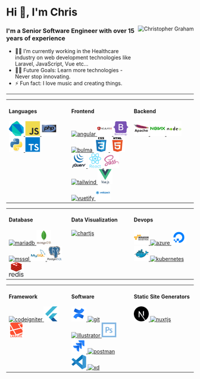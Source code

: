 # Hi 👋, I'm Chris

<img align="right" alt="Christopher Graham" height="160px" src="https://media3.giphy.com/media/du3J3cXyzhj75IOgvA/giphy.gif?cid=ecf05e47gb9iikhlpti9g74hxk70dd5kfv6ptftufinaatmm&rid=giphy.gif&ct=g" />

### I'm a Senior Software Engineer with over 15 years of experience

-   👨‍💻 I’m currently working in the Healthcare industry on web development technologies like Laravel, JavaScript, Vue etc...
-   💪🏼 Future Goals: Learn more technologies - Never stop innovating.
-   ⚡ Fun fact: I love music and creating things.

---

<table>
    <tbody>
        <tr>
            <td valign="top" align="left" width="33%">
                <h4>Languages</h4>
                <a href="https://dart.dev/" target="_blank" rel="noreferrer">
                    <img
                        src="https://raw.githubusercontent.com/devicons/devicon/2ae2a900d2f041da66e950e4d48052658d850630/icons/dart/dart-original.svg"
                        alt="dart"
                        title="dart"
                        width="40"
                        height="40"
                    />
                </a>
                <a href="https://developer.mozilla.org/en-US/docs/Web/JavaScript" target="_blank" rel="noreferrer">
                    <img
                        src="https://raw.githubusercontent.com/devicons/devicon/master/icons/javascript/javascript-original.svg"
                        alt="javascript"
                        title="javascript"
                        width="40"
                        height="40"
                    />
                </a>
                <a href="https://www.php.net" target="_blank" rel="noreferrer">
                    <img
                        src="https://raw.githubusercontent.com/devicons/devicon/master/icons/php/php-original.svg"
                        alt="php"
                        title="php"
                        width="40"
                        height="40"
                    />
                </a>
                <a href="https://www.python.org" target="_blank" rel="noreferrer">
                    <img
                        src="https://raw.githubusercontent.com/devicons/devicon/master/icons/python/python-original.svg"
                        alt="python"
                        title="python"
                        width="40"
                        height="40"
                    />
                </a>
                <a href="https://www.typescriptlang.org/" target="_blank" rel="noreferrer">
                    <img
                        src="https://raw.githubusercontent.com/devicons/devicon/master/icons/typescript/typescript-original.svg"
                        alt="typescript"
                        title="typescript"
                        width="40"
                        height="40"
                    />
                </a>
            </td>
            <td valign="top" align="left" width="33%">
                <h4>Frontend</h4>
                <a href="https://angular.io" target="_blank" rel="noreferrer">
                    <img
                        src="https://angular.io/assets/images/logos/angular/angular.svg"
                        alt="angular"
                        title="angular"
                        width="40"
                        height="40"
                    />
                </a>
                <a href="https://angular.io" target="_blank" rel="noreferrer">
                    <img
                        src="https://raw.githubusercontent.com/devicons/devicon/master/icons/angularjs/angularjs-original-wordmark.svg"
                        alt="angularjs"
                        title="angularjs"
                        width="40"
                        height="40"
                    />
                </a>
                <a href="https://getbootstrap.com" target="_blank" rel="noreferrer">
                    <img
                        src="https://raw.githubusercontent.com/devicons/devicon/master/icons/bootstrap/bootstrap-plain-wordmark.svg"
                        alt="bootstrap"
                        title="bootstrap"
                        width="40"
                        height="40"
                    />
                </a>
                <a href="https://bulma.io/" target="_blank" rel="noreferrer">
                    <img
                        src="https://raw.githubusercontent.com/gilbarbara/logos/804dc257b59e144eaca5bc6ffd16949752c6f789/logos/bulma.svg"
                        alt="bulma"
                        title="bulma"
                        width="40"
                        height="40"
                    />
                </a>
                <a href="https://www.w3schools.com/css/" target="_blank" rel="noreferrer">
                    <img
                        src="https://raw.githubusercontent.com/devicons/devicon/master/icons/css3/css3-original-wordmark.svg"
                        alt="css3"
                        title="css3"
                        width="40"
                        height="40"
                    />
                </a>
                <a href="https://www.w3.org/html/" target="_blank" rel="noreferrer">
                    <img
                        src="https://raw.githubusercontent.com/devicons/devicon/master/icons/html5/html5-original-wordmark.svg"
                        alt="html5"
                        title="html5"
                        width="40"
                        height="40"
                    />
                </a>
                <a href="https://jquery.com/" target="_blank" rel="noreferrer">
                    <img
                        src="https://raw.githubusercontent.com/devicons/devicon/2ae2a900d2f041da66e950e4d48052658d850630/icons/jquery/jquery-original-wordmark.svg"
                        alt="jquery"
                        title="jquery"
                        width="40"
                        height="40"
                    />
                </a>
                <a href="https://reactjs.org/" target="_blank" rel="noreferrer">
                    <img
                        src="https://raw.githubusercontent.com/devicons/devicon/master/icons/react/react-original-wordmark.svg"
                        alt="react"
                        title="react"
                        width="40"
                        height="40"
                    />
                </a>
                <a href="https://sass-lang.com" target="_blank" rel="noreferrer">
                    <img
                        src="https://raw.githubusercontent.com/devicons/devicon/master/icons/sass/sass-original.svg"
                        alt="sass"
                        title="sass"
                        width="40"
                        height="40"
                    />
                </a>
                <a href="https://tailwindcss.com/" target="_blank" rel="noreferrer">
                    <img
                        src="https://www.vectorlogo.zone/logos/tailwindcss/tailwindcss-icon.svg"
                        alt="tailwind"
                        title="tailwind"
                        width="40"
                        height="40"
                    />
                </a>
                <a href="https://vuejs.org/" target="_blank" rel="noreferrer">
                    <img
                        src="https://raw.githubusercontent.com/devicons/devicon/master/icons/vuejs/vuejs-original-wordmark.svg"
                        alt="vuejs"
                        title="vuejs"
                        width="40"
                        height="40"
                    />
                </a>
                <a href="https://vuetifyjs.com/en/" target="_blank" rel="noreferrer">
                    <img
                        src="https://bestofjs.org/logos/vuetify.svg"
                        alt="vuetify"
                        title="vuetify"
                        width="40"
                        height="40"
                    />
                </a>
                <a href="https://webpack.js.org" target="_blank" rel="noreferrer">
                    <img
                        src="https://raw.githubusercontent.com/devicons/devicon/d00d0969292a6569d45b06d3f350f463a0107b0d/icons/webpack/webpack-original-wordmark.svg"
                        alt="webpack"
                        title="webpack"
                        width="40"
                        height="40"
                    />
                </a>
            </td>
            <td valign="top" align="left" width="33%">
                <h4>Backend</h4>
                <a href="https://www.apache.org/" target="_blank" rel="noreferrer">
                    <img
                        src="https://raw.githubusercontent.com/devicons/devicon/2ae2a900d2f041da66e950e4d48052658d850630/icons/apache/apache-original-wordmark.svg"
                        alt="apache"
                        title="apache"
                        width="40"
                        height="40"
                    />
                </a>
                <a href="https://www.nginx.com" target="_blank" rel="noreferrer">
                    <img
                        src="https://raw.githubusercontent.com/devicons/devicon/master/icons/nginx/nginx-original.svg"
                        alt="nginx"
                        title="nginx"
                        width="40"
                        height="40"
                    />
                </a>
                <a href="https://nodejs.org" target="_blank" rel="noreferrer">
                    <img
                        src="https://raw.githubusercontent.com/devicons/devicon/master/icons/nodejs/nodejs-original-wordmark.svg"
                        alt="nodejs"
                        title="nodejs"
                        width="40"
                        height="40"
                    />
                </a>
            </td>
        </tr>
    </tbody>
</table>

<table>
    <tbody>
        <tr>
            <td valign="top" align="left" width="33%">
                <h4>Database</h4>
                <a href="https://mariadb.org/" target="_blank" rel="noreferrer">
                    <img
                        src="https://www.vectorlogo.zone/logos/mariadb/mariadb-icon.svg"
                        alt="mariadb"
                        title="mariadb"
                        width="40"
                        height="40"
                    />
                </a>
                <a href="https://www.mongodb.com/" target="_blank" rel="noreferrer">
                    <img
                        src="https://raw.githubusercontent.com/devicons/devicon/master/icons/mongodb/mongodb-original-wordmark.svg"
                        alt="mongodb"
                        title="mongodb"
                        width="40"
                        height="40"
                    />
                </a>
                <a href="https://www.microsoft.com/en-us/sql-server" target="_blank" rel="noreferrer">
                    <img
                        src="https://www.svgrepo.com/show/303229/microsoft-sql-server-logo.svg"
                        alt="mssql"
                        title="mssql"
                        width="40"
                        height="40"
                    />
                </a>
                <a href="https://www.mysql.com/" target="_blank" rel="noreferrer">
                    <img
                        src="https://raw.githubusercontent.com/devicons/devicon/master/icons/mysql/mysql-original-wordmark.svg"
                        alt="mysql"
                        title="mysql"
                        width="40"
                        height="40"
                    />
                </a>
                <a href="https://www.postgresql.org" target="_blank" rel="noreferrer">
                    <img
                        src="https://raw.githubusercontent.com/devicons/devicon/master/icons/postgresql/postgresql-original-wordmark.svg"
                        alt="postgresql"
                        title="postgresql"
                        width="40"
                        height="40"
                    />
                </a>
                <a href="https://redis.io" target="_blank" rel="noreferrer">
                    <img
                        src="https://raw.githubusercontent.com/devicons/devicon/master/icons/redis/redis-original-wordmark.svg"
                        alt="redis"
                        title="redis"
                        width="40"
                        height="40"
                    />
                </a>
            </td>
            <td valign="top" align="left" width="33%">
                <h4>Data Visualization</h4>
                <a href="https://www.chartjs.org" target="_blank" rel="noreferrer">
                    <img
                        src="https://www.chartjs.org/media/logo-title.svg"
                        alt="chartjs"
                        title="chartjs"
                        width="40"
                        height="40"
                    />
                </a>
            </td>
            <td valign="top" align="left" width="33%">
                <h4>Devops</h4>
                <a href="https://aws.amazon.com" target="_blank" rel="noreferrer">
                    <img
                        src="https://raw.githubusercontent.com/devicons/devicon/master/icons/amazonwebservices/amazonwebservices-original-wordmark.svg"
                        alt="aws"
                        title="aws"
                        width="40"
                        height="40"
                    />
                </a>
                <a href="https://azure.microsoft.com/en-in/" target="_blank" rel="noreferrer">
                    <img
                        src="https://www.vectorlogo.zone/logos/microsoft_azure/microsoft_azure-icon.svg"
                        alt="azure"
                        title="azure"
                        width="40"
                        height="40"
                    />
                </a>
                <a href="https://www.digitalocean.com/" target="_blank" rel="noreferrer">
                    <img
                        src="https://raw.githubusercontent.com/devicons/devicon/2ae2a900d2f041da66e950e4d48052658d850630/icons/digitalocean/digitalocean-original.svg"
                        alt="digitalocean"
                        title="digitalocean"
                        width="40"
                        height="40"
                    />
                </a>
                <a href="https://www.docker.com/" target="_blank" rel="noreferrer">
                    <img
                        src="https://raw.githubusercontent.com/devicons/devicon/2ae2a900d2f041da66e950e4d48052658d850630/icons/docker/docker-original.svg"
                        alt="docker"
                        title="docker"
                        width="40"
                        height="40"
                    />
                </a>
                <a href="https://kubernetes.io" target="_blank" rel="noreferrer">
                    <img
                        src="https://www.vectorlogo.zone/logos/kubernetes/kubernetes-icon.svg"
                        alt="kubernetes"
                        title="kubernetes"
                        width="40"
                        height="40"
                    />
                </a>
            </td>
        </tr>
    </tbody>
</table>

<table>
    <tbody>
        <tr>
            <td valign="top" align="left" width="33%">
                <h4>Framework</h4>
                <a href="https://codeigniter.com" target="_blank" rel="noreferrer">
                    <img
                        src="https://cdn.worldvectorlogo.com/logos/codeigniter.svg"
                        alt="codeigniter"
                        title="codeigniter"
                        width="40"
                        height="40"
                    />
                </a>
                <a href="https://flutter.dev/" target="_blank" rel="noreferrer">
                    <img
                        src="https://raw.githubusercontent.com/devicons/devicon/2ae2a900d2f041da66e950e4d48052658d850630/icons/flutter/flutter-original.svg"
                        alt="flutter"
                        title="flutter"
                        width="40"
                        height="40"
                    />
                </a>
                <a href="https://laravel.com/" target="_blank" rel="noreferrer">
                    <img
                        src="https://raw.githubusercontent.com/devicons/devicon/master/icons/laravel/laravel-plain-wordmark.svg"
                        alt="laravel"
                        title="laravel"
                        width="40"
                        height="40"
                    />
                </a>
            </td>
            <td valign="top" align="left" width="33%">
                <h4>Software</h4>
                <a href="https://www.atlassian.com/software/confluence" target="_blank" rel="noreferrer">
                    <img
                        src="https://raw.githubusercontent.com/devicons/devicon/2ae2a900d2f041da66e950e4d48052658d850630/icons/confluence/confluence-original.svg"
                        alt="confluence"
                        title="confluence"
                        width="40"
                        height="40"
                    />
                </a>
                <a href="https://git-scm.com/" target="_blank" rel="noreferrer">
                    <img
                        src="https://www.vectorlogo.zone/logos/git-scm/git-scm-icon.svg"
                        alt="git"
                        title="git"
                        width="40"
                        height="40"
                    />
                </a>
                <a href="https://www.adobe.com/in/products/illustrator.html" target="_blank" rel="noreferrer">
                    <img
                        src="https://www.vectorlogo.zone/logos/adobe_illustrator/adobe_illustrator-icon.svg"
                        alt="illustrator"
                        title="illustrator"
                        width="40"
                        height="40"
                    />
                </a>
                <a href="https://www.photoshop.com/en" target="_blank" rel="noreferrer">
                    <img
                        src="https://raw.githubusercontent.com/devicons/devicon/master/icons/photoshop/photoshop-line.svg"
                        alt="photoshop"
                        title="photoshop"
                        width="40"
                        height="40"
                    />
                </a>
                <a href="https://www.atlassian.com/software/jira" target="_blank" rel="noreferrer">
                    <img
                        src="https://raw.githubusercontent.com/devicons/devicon/2ae2a900d2f041da66e950e4d48052658d850630/icons/jira/jira-original.svg"
                        alt="jira"
                        title="jira"
                        width="40"
                        height="40"
                    />
                </a>
                <a href="https://postman.com" target="_blank" rel="noreferrer">
                    <img
                        src="https://www.vectorlogo.zone/logos/getpostman/getpostman-icon.svg"
                        alt="postman"
                        title="postman"
                        width="40"
                        height="40"
                    />
                </a>
                <a href="https://code.visualstudio.com/" target="_blank" rel="noreferrer">
                    <img
                        src="https://raw.githubusercontent.com/devicons/devicon/2ae2a900d2f041da66e950e4d48052658d850630/icons/vscode/vscode-original.svg"
                        alt="vscode"
                        title="vscode"
                        width="40"
                        height="40"
                    />
                </a>
                <a href="https://www.adobe.com/products/xd.html" target="_blank" rel="noreferrer">
                    <img
                        src="https://cdn.worldvectorlogo.com/logos/adobe-xd.svg"
                        alt="xd"
                        title="xd"
                        width="40"
                        height="40"
                    />
                </a>
            </td>
            <td valign="top" align="left" width="33%">
                <h4>Static Site Generators</h4>
                <a href="https://nextjs.org/" target="_blank" rel="noreferrer">
                    <img
                        src="https://raw.githubusercontent.com/devicons/devicon/2ae2a900d2f041da66e950e4d48052658d850630/icons/nextjs/nextjs-original.svg"
                        alt="nextjs"
                        title="nextjs"
                        width="40"
                        height="40"
                    />
                </a>
                <a href="https://nuxtjs.org/" target="_blank" rel="noreferrer">
                    <img
                        src="https://www.vectorlogo.zone/logos/nuxtjs/nuxtjs-icon.svg"
                        alt="nuxtjs"
                        title="nuxtjs"
                        width="40"
                        height="40"
                    />
                </a>
            </td>
        </tr>
    </tbody>
</table>
